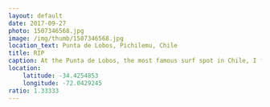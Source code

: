 ```yaml
---
layout: default
date: 2017-09-27
photo: 1507346568.jpg
image: /img/thumb/1507346568.jpg
location_text: Punta de Lobos, Pichilemu, Chile
title: RIP
caption: At the Punta de Lobos, the most famous surf spot in Chile, I found that old car rotting outside and looking at the ocean... good way to finish its days!<br /><br />Meanwhile the waves ARE amazing but the water is so cold it actually hurts!
location:
    latitude: -34.4254853
    longitude: -72.0429245
ratio: 1.33333
---
```

